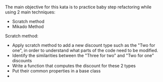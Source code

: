 The main objective for this kata is to practice baby step refactoring while using 2 main techniques:

- Scratch method
- Mikado Method

Scratch method:
- Apply scratch method to add a new discount type such as the "Two for one", in order to understand what parts of the code need to be modified.
- Identify the similarities  between the "Three for two" and "Two for one" discounts
- Write a function that computes the discount for these 2 types 
- Put their common properties in a base class
- 

